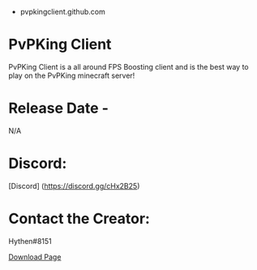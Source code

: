 - pvpkingclient.github.com
# PvPKing Client


PvPKing Client is a all around FPS Boosting client and is the best way to play on the PvPKing minecraft server!

# Release Date - 
N/A

# Discord:
[Discord] (https://discord.gg/cHx2B25)

# Contact the Creator: 
Hythen#8151


[Download Page](https://pvpking-client.github.io/clientdownload.com/)
